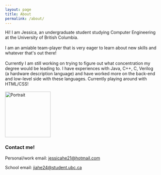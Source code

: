 ```yaml
---
layout: page
title: About
permalink: /about/
---
```


<div class="cf">
    <div>
        Hi! I am Jessica, an undergraduate student studying Computer Engineering at the University of British Columbia.<br />
        <br />
        I am an amiable team-player that is very eager to learn about new skills and whatever that's out there!<br />
        <br />
        Currently I am still working on trying to figure out what concentration my degree would be leading to. I have experiences with Java, C++, C, Verilog (a hardware description language) and have worked more on the back-end and low-level side with these languages. Currently playing around with HTML/CSS!<br />
        <br />
    </div>
    <div> <img src='../images/portfolio.png' alt="Portrait" width="150px"/> </div>
</div>


### Contact me!
Personal/work email: [jessicahe21@hotmail.com](mailto:jessicahe21@hotmail.com)

School email: [jiahe24@student.ubc.ca](mailto:jessica.jia.he@alumni.ubc.ca)
